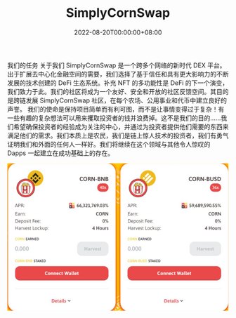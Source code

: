 ﻿---
title: "SimplyCornSwap"
description: "SimplyCornSwap 是一个跨多个网络的新时代 DEX 平台。源于扩展去中心化金融的需要"
date: 2022-08-20T00:00:00+08:00
lastmod: 2022-08-20T00:00:00+08:00
draft: false
authors: ["boogArno"]
featuredImage: "simplycornswap.png"
tags: ["DeFi","SimplyCornSwap"]
categories: ["nfts"]
nfts: ["DeFi"]
blockchain: "BSC"
website: "https://simplycornswap.com"
twitter: "https://twitter.com/SimplyCornSwap"
discord: ""
telegram: "https://t.me/simplycornswapcom"
github: ""
youtube: ""
twitch: ""
facebook: ""
instagram: ""
reddit: ""
medium: "https://simplycornswap.medium.com/"
steam: ""
gitbook: ""
googleplay: ""
appstore: ""
status: "Live"
weight: 
lightgallery: true
toc: true
pinned: false
recommend: false
recommend1: false
---
我们的任务
关于我们
SimplyCornSwap 是一个跨多个网络的新时代 DEX 平台。出于扩展去中心化金融空间的需要，我们选择了基于信任和具有更大影响力的不断发展的技术创建的 DeFi 生态系统。补充 NFT 的多功能性是 DeFi 的下一个演变，我们致力于此。我们的社区将成为一个友好、安全和开放的社区反馈空间。其目的是跨链发展 SimplyCornSwap 社区，在每个农场、公用事业和代币中建立良好的声誉。
我们的使命是保持项目简单而有利可图，而不是让事情变得过于复杂！有一些有趣的复杂想法可以用来攫取投资者的钱并浪费掉。这不是我们的目的......我们希望确保投资者的经验成为关注的中心，并通过为投资者提供他们需要的东西来满足他们的需求。我们本质上是农民，我们是链上惊人技术的投资者，我们有勇气证明我们和外面的任何人一样好。我们将继续在这个领域与其他令人惊叹的 Dapps 一起建立在成功基础上的存在。

![simplycornswap-dapp-defi-bsc-image2_32c943713b6450297593f1243005f133](simplycornswap-dapp-defi-bsc-image2_32c943713b6450297593f1243005f133.png)